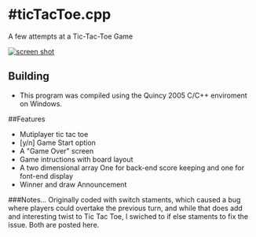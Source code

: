 #ticTacToe.cpp
=========
A few attempts at a Tic-Tac-Toe Game

[![screen shot](http://i228.photobucket.com/albums/ee281/blondie420_photo/screenshot_zps5d2d5687.jpg)](#post)

## Building
- This program was compiled using the Quincy 2005 C/C++ enviroment on Windows. 

##Features
- Mutiplayer tic tac toe
- [y/n] Game Start option
- A "Game Over" screen
- Game intructions with board layout
- A two dimensional array
  One for back-end score keeping and one for font-end display
- Winner and draw Announcement


###Notes...
Originally coded with switch staments, which caused a bug where players could overtake the previous turn, and while that does add and interesting twist to Tic Tac Toe, I swiched to if else staments to fix the issue. Both are posted here.
